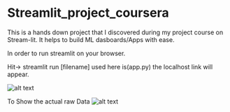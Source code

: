 # Streamlit_project_coursera
This is a hands down project that I discovered during my project course on Stream-lit. It helps to build ML dasboards/Apps with ease. 

In order to run streamlit on your browser.

Hit-> streamlit run [filename] used here is(app.py)
the localhost link will appear.

![alt text](https://i.ibb.co/NmYTyyk/Screenshot-37.png)

To Show the actual raw Data
![alt text](https://i.ibb.co/yBDdf1W/Screenshot-30.png)

